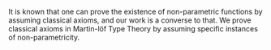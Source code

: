 It is known that one can prove the existence of non-parametric
functions by assuming classical axioms, and our work is a converse to
that.  We prove classical axioms in Martin-löf Type Theory by assuming
specific instances of non-parametricity.
